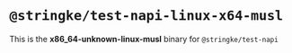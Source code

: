 # `@stringke/test-napi-linux-x64-musl`

This is the **x86_64-unknown-linux-musl** binary for `@stringke/test-napi`
